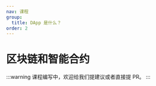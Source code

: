 ```yaml
---
nav: 课程
group:
  title: DApp 是什么？
order: 2
---
```


# 区块链和智能合约

<!-- prettier-ignore -->
:::warning
课程编写中，欢迎给我们提建议或者直接提 PR。
:::
